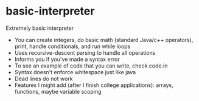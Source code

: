 # basic-interpreter

Extremely basic interpreter

- You can create integers, do basic math (standard Java/c++ operators), print, handle conditionals, and run while loops
- Uses recursive-descent parsing to handle all operations
- Informs you if you've made a syntax error
- To see an example of code that you can write, check code.in
- Syntax doesn't enforce whitespace just like java
- Dead lines do not work
- Features I might add (after I finish college applications): arrays, functions, maybe variable scoping
